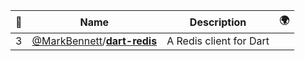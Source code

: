 |:star2: | Name | Description | 🌍|
|---|---|---|---|
|3|[@MarkBennett](https://github.com/MarkBennett)/[**dart-redis**](https://github.com/MarkBennett/dart-redis)|A Redis client for Dart||

